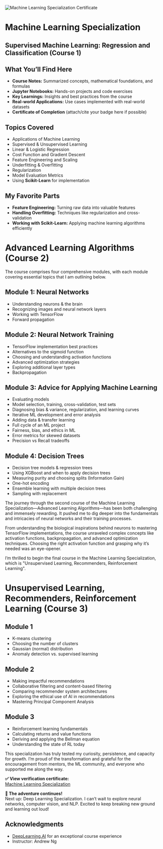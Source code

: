 <!DOCTYPE html>
<html lang="en">
<head>
  <meta charset="UTF-8">
    <img src="https://s3.amazonaws.com/coursera_assets/meta_images/generated/CERTIFICATE_LANDING_PAGE/CERTIFICATE_LANDING_PAGE~OUOKG8RS0GQ2/CERTIFICATE_LANDING_PAGE~OUOKG8RS0GQ2.jpeg" alt="Machine Learning Specialization Certificate" />
  <h1>Machine Learning Specialization</h1>
</head>
<body>


  <h2>Supervised Machine Learning: Regression and Classification (Course 1)</h2>
  
  <h2>What You’ll Find Here</h2>
  <ul>
    <li><b>Course Notes:</b> Summarized concepts, mathematical foundations, and formulas</li>
    <li><b>Jupyter Notebooks:</b> Hands-on projects and code exercises</li>
    <li><b>Key Learnings:</b> Insights and best practices from the course</li>
    <li><b>Real-world Applications:</b> Use cases implemented with real-world datasets</li>
    <li><b>Certificate of Completion</b> (attach/cite your badge here if possible)</li>
  </ul>
  
  <h2>Topics Covered</h2>
  <ul>
    <li>Applications of Machine Learning</li>
    <li>Supervised &amp; Unsupervised Learning</li>
    <li>Linear &amp; Logistic Regression</li>
    <li>Cost Function and Gradient Descent</li>
    <li>Feature Engineering and Scaling</li>
    <li>Underfitting &amp; Overfitting</li>
    <li>Regularization</li>
    <li>Model Evaluation Metrics</li>
    <li>Using <b>Scikit-Learn</b> for implementation</li>
  </ul>
  
  <h2>My Favorite Parts</h2>
  <ul>
    <li><b>Feature Engineering:</b> Turning raw data into valuable features</li>
    <li><b>Handling Overfitting:</b> Techniques like regularization and cross-validation</li>
    <li><b>Working with Scikit-Learn:</b> Applying machine learning algorithms efficiently</li>
  </ul>
<div>
  <h1>Advanced Learning Algorithms (Course 2)</h1>

  <p>
    The course comprises four comprehensive modules, with each module covering essential topics that I am outlining below.
  </p>
  
  <section>
    <h2>Module 1: Neural Networks</h2>
    <ul>
      <li>Understanding neurons &amp; the brain</li>
      <li>Recognizing images and neural network layers</li>
      <li>Working with TensorFlow</li>
      <li>Forward propagation</li>
    </ul>
  </section>
  
  <section>
    <h2>Module 2: Neural Network Training</h2>
    <ul>
      <li>TensorFlow implementation best practices</li>
      <li>Alternatives to the sigmoid function</li>
      <li>Choosing and understanding activation functions</li>
      <li>Advanced optimization strategies</li>
      <li>Exploring additional layer types</li>
      <li>Backpropagation</li>
    </ul>
  </section>
  
  <section>
    <h2>Module 3: Advice for Applying Machine Learning</h2>
    <ul>
      <li>Evaluating models</li>
      <li>Model selection, training, cross-validation, test sets</li>
      <li>Diagnosing bias &amp; variance, regularization, and learning curves</li>
      <li>Iterative ML development and error analysis</li>
      <li>Adding data &amp; transfer learning</li>
      <li>Full cycle of an ML project</li>
      <li>Fairness, bias, and ethics in ML</li>
      <li>Error metrics for skewed datasets</li>
      <li>Precision vs Recall tradeoffs</li>
    </ul>
  </section>
  
  <section>
    <h2>Module 4: Decision Trees</h2>
    <ul>
      <li>Decision tree models &amp; regression trees</li>
      <li>Using XGBoost and when to apply decision trees</li>
      <li>Measuring purity and choosing splits (Information Gain)</li>
      <li>One-hot encoding</li>
      <li>Ensemble learning with multiple decision trees</li>
      <li>Sampling with replacement</li>
    </ul>
  </section>
  
  <p>
    The journey through the second course of the Machine Learning Specialization—Advanced Learning Algorithms—has been both challenging and immensely rewarding.
    It pushed me to dig deeper into the fundamentals and intricacies of neural networks and their training processes.
  </p>
  <p>
    From understanding the biological inspirations behind neurons to mastering TensorFlow implementations, the course unraveled complex concepts like activation functions, backpropagation, and advanced optimization techniques. Choosing the right activation function and grasping why it’s needed was an eye-opener.
  </p>
  
  <p>
    I’m thrilled to begin the final course in the Machine Learning Specialization, which is "Unsupervised Learning, Recommenders, Reinforcement Learning".
  </p>
</div>


  
  <div>
  <h1>Unsupervised Learning, Recommenders, Reinforcement Learning (Course 3)</h1>
  
  <section>
    <h2>Module 1</h2>
    <ul>
      <li>K-means clustering</li>
      <li>Choosing the number of clusters</li>
      <li>Gaussian (normal) distribution</li>
      <li>Anomaly detection vs. supervised learning</li>
    </ul>
  </section>
  
  <section>
    <h2>Module 2</h2>
    <ul>
      <li>Making impactful recommendations</li>
      <li>Collaborative filtering and content-based filtering</li>
      <li>Comparing recommender system architectures</li>
      <li>Exploring the ethical use of AI in recommendations</li>
      <li>Mastering Principal Component Analysis</li>
    </ul>
  </section>
  
  <section>
    <h2>Module 3</h2>
    <ul>
      <li>Reinforcement learning fundamentals</li>
      <li>Calculating returns and value functions</li>
      <li>Deriving and applying the Bellman equation</li>
      <li>Understanding the state of RL today</li>
    </ul>
  </section>
  
  <p>
    This specialization has truly tested my curiosity, persistence, and capacity for growth.
    I’m proud of the transformation and grateful for the encouragement from mentors, the ML community, and everyone who supported me along the way.
  </p>
  
  <p>
    <strong>✅ View verification certificate:</strong><br>
    <a href="https://coursera.org/share/1becf4d1f29efa6505a70e041bacd1aa">Machine Learning Specialization</a><br>
  </p>
  
  <p>
    <strong>🚀 The adventure continues!</strong><br>
    Next up: Deep Learning Specialization. I can’t wait to explore neural networks, computer vision, and NLP.
    Excited to keep breaking new ground and learning out loud!
  </p>
  
</div>

  <h2>Acknowledgments</h2>
  <ul>
    <li><a href="https://www.deeplearning.ai/" target="_blank">DeepLearning.AI</a> for an exceptional course experience</li>
    <li>Instructor: Andrew Ng</li>
  </ul>
</body>
</html>
